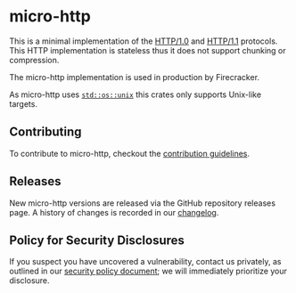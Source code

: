 # micro-http

This is a minimal implementation of the 
[HTTP/1.0](https://tools.ietf.org/html/rfc1945) and
[HTTP/1.1](https://www.ietf.org/rfc/rfc2616.txt) protocols. This HTTP
implementation is stateless thus it does not support chunking or compression.

The micro-http implementation is used in production by Firecracker.

As micro-http uses [`std::os::unix`](https://doc.rust-lang.org/std/os/unix/index.html) this crates only supports Unix-like targets.

## Contributing

To contribute to micro-http, checkout the
[contribution guidelines](CONTRIBUTING.md).

## Releases

New micro-http versions are released via the GitHub repository releases page. A
history of changes is recorded in our [changelog](CHANGELOG.md).

## Policy for Security Disclosures

If you suspect you have uncovered a vulnerability, contact us privately, as
outlined in our [security policy document](); we will immediately prioritize
your disclosure.